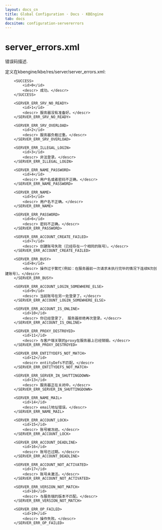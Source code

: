 ```yaml
---
layout: docs_cn
title: Global Configuration · Docs · KBEngine
tab: docs
docsitem: configuration-servererrors
---
```


server_errors.xml
===================

错误码描述.

定义在kbengine/kbe/res/server/server_errors.xml:

		<SUCCESS>
			<id>0</id>
			<descr>	成功。</descr>
		</SUCCESS>
		
		<SERVER_ERR_SRV_NO_READY>
			<id>1</id>
			<descr>	服务器没有准备好。</descr>
		</SERVER_ERR_SRV_NO_READY>

		<SERVER_ERR_SRV_OVERLOAD>
			<id>2</id>
			<descr>	服务器负载过重。</descr>
		</SERVER_ERR_SRV_OVERLOAD>
		
		<SERVER_ERR_ILLEGAL_LOGIN>
			<id>3</id>
			<descr>	非法登录。</descr>
		</SERVER_ERR_ILLEGAL_LOGIN>
		
		<SERVER_ERR_NAME_PASSWORD>
			<id>4</id>
			<descr>	用户名或者密码不正确。</descr>
		</SERVER_ERR_NAME_PASSWORD>
		
		<SERVER_ERR_NAME>
			<id>5</id>
			<descr>	用户名不正确。</descr>
		</SERVER_ERR_NAME>
		
		<SERVER_ERR_PASSWORD>
			<id>6</id>
			<descr>	密码不正确。</descr>
		</SERVER_ERR_PASSWORD>
		
		<SERVER_ERR_ACCOUNT_CREATE_FAILED>
			<id>7</id>
			<descr>	创建账号失败（已经存在一个相同的账号）。</descr>
		</SERVER_ERR_ACCOUNT_CREATE_FAILED>
		
		<SERVER_ERR_BUSY>
			<id>8</id>
			<descr>	操作过于繁忙(例如：在服务器前一次请求未执行完毕的情况下连续N次创建账号)。</descr>
		</SERVER_ERR_BUSY>
		
		<SERVER_ERR_ACCOUNT_LOGIN_SOMEWHERE_ELSE>
			<id>9</id>
			<descr>	当前账号在另一处登录了。</descr>
		</SERVER_ERR_ACCOUNT_LOGIN_SOMEWHERE_ELSE>
		
		<SERVER_ERR_ACCOUNT_IS_ONLINE>
			<id>10</id>
			<descr>	你已经登录了， 服务器拒绝再次登录。</descr>
		</SERVER_ERR_ACCOUNT_IS_ONLINE>

		<SERVER_ERR_PROXY_DESTROYED>
			<id>11</id>
			<descr>	与客户端关联的proxy在服务器上已经销毁。</descr>
		</SERVER_ERR_PROXY_DESTROYED>
		
		<SERVER_ERR_ENTITYDEFS_NOT_MATCH>
			<id>12</id>
			<descr>	entityDefs不匹配。</descr>
		</SERVER_ERR_ENTITYDEFS_NOT_MATCH>
		
		<SERVER_ERR_SERVER_IN_SHUTTINGDOWN>
			<id>13</id>
			<descr>	服务器正在关闭中。</descr>
		</SERVER_ERR_SERVER_IN_SHUTTINGDOWN>
		
		<SERVER_ERR_NAME_MAIL>
			<id>14</id>
			<descr>	email地址错误。</descr>
		</SERVER_ERR_NAME_MAIL>
		
		<SERVER_ERR_ACCOUNT_LOCK>
			<id>15</id>
			<descr>	账号被冻结。</descr>
		</SERVER_ERR_ACCOUNT_LOCK>
		
		<SERVER_ERR_ACCOUNT_DEADLINE>
			<id>16</id>
			<descr>	账号已过期。</descr>
		</SERVER_ERR_ACCOUNT_DEADLINE>
		
		<SERVER_ERR_ACCOUNT_NOT_ACTIVATED>
			<id>17</id>
			<descr>	账号未激活。</descr>
		</SERVER_ERR_ACCOUNT_NOT_ACTIVATED>
		
		<SERVER_ERR_VERSION_NOT_MATCH>
			<id>18</id>
			<descr>	与服务端的版本不匹配。</descr>
		</SERVER_ERR_VERSION_NOT_MATCH>
		
		<SERVER_ERR_OP_FAILED>
			<id>19</id>
			<descr>	操作失败。</descr>
		</SERVER_ERR_OP_FAILED>

